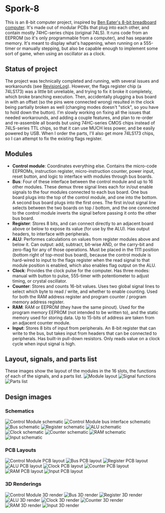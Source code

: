 # Spork-8

This is an 8-bit computer project, inspired by [Ben Eater's 8-bit breadboard computer](https://eater.net/8bit). It's made out of modular PCBs that plug into each other, and contain mostly 74HC-series chips (original 74LS). It runs code from an EEPROM (so it's only programmable from a computer), and has separate memory. It's meant to display what's happening, when running on a 555-timer or manually stepping, but also be capable enough to implement some sort of game, when using an oscillator as a clock.

## Status of project

The project was technically completed and running, with several issues and workarounds (see [RevisionLog](RevisionLog.md)). However, the flags register chip (a 74LS173) was a little bit unreliable, and trying to fix it broke it completely, which broke branching execution. Then, accidentally plugging a bus board in with an offset (so the pins were connected wrong) resulted in the clock being partially broken as well (changing modes doesn't "stick", so you have to hold down the button). I'm slowly working on fixing all the issues that needed workarounds, and adding a couple features, and plan to re-order and re-assemble all boards but using 74HC-series CMOS chips instead of 74LS-series TTL chips, so that it can use MUCH less power, and be easily powered by USB. When I order the parts, I'll also get more 74LS173 chips, so I can attempt to fix the existing flags register.

## Modules
 * **Control module**: Coordinates everything else. Contains the micro-code EEPROMs, instruction register, micro-instruction counter, power input, reset button, and logic to interface with modules through bus boards.
 * **Bus**: Four of these interface between the control module and up to 16 other modules. These demux three signal lines each for in/out enable signals to the four modules connected to each bus board. One bus board plugs into the top of the control module, and one into the bottom. A second bus board plugs into the first ones. The first in/out signal line selects between the two boards on top / bottom, and the one connected to the control module inverts the signal before passing it onto the other bus board.
 * **Register**: Stores 8 bits, and can connect directly to an adjacent board above or below to expose its value (for use by the ALU). Has output headers, to interface with peripherals.
 * **ALU**: Performes calculations on values from register modules above and below it. Can output: add, subtract, bit-wise AND, or the carry-bit and zero-flag for any of those operations. Must be placed in the 1111 position (bottom right of top-most bus board), because the control module is hard-wired to input to the flags register when the read signal to that module position is enabled, which also enables flag output on the ALU.
 * **Clock**: Provides the clock pulse for the computer. Has three modes: manual with button to pulse, 555-timer with potentiometer to adjust timing, or crystal oscillator.
 * **Counter**: Stores and counts 16-bit values. Uses two global signal lines to select which byte to read / write, and whether to enable counting. Used for both the RAM address register and program counter / program memory address register.
 * **RAM**: RAM or EEPROM (they have the same pinout). Used for the program memory EEPROM (not intended to be written to), and the static memory used for storing data. Up to 15-bits of address are taken from an adjacent counter module.
 * **Input**: Stores 8 bits of input from peripherals. An 8-bit register that can write to the bus, but takes input from headers that can be connected to peripherals. Has built-in pull-down resistors. Only reads value on a clock cycle when input signal is high.
 
## Layout, signals, and parts list
These images show the layout of the modules in the 16 slots, the functions of each of the signals, and a parts list.
![Module layout](Images/module-layout.png)
![Signal functions](Images/signal-functions.png)
![Parts list](Images/parts-list.png)


## Design images
### Schematics
![Control Module schematic](Images/control-module-sch.png)
![Control Module bus interface schematic](Images/control-module-bus-interface-sch.png)
![Bus schematic](Images/bus-sch.png)
![Register schematic](Images/register-sch.png)
![ALU schematic](Images/alu-sch.png)
![Clock schematic](Images/clock-sch.png)
![Counter schematic](Images/counter-sch.png)
![RAM schematic](Images/ram-sch.png)
![Input schematic](Images/input-sch.png)

### PCB Layouts
![Control Module PCB layout](Images/control-module-pcb.png)
![Bus PCB layout](Images/bus-pcb.png)
![Register PCB layout](Images/register-pcb.png)
![ALU PCB layout](Images/alu-pcb.png)
![Clock PCB layout](Images/clock-pcb.png)
![Counter PCB layout](Images/counter-pcb.png)
![RAM PCB layout](Images/ram-pcb.png)
![Input PCB layout](Images/input-pcb.png)

### 3D Renderings
![Control Module 3D render](Images/control-module-3d.png)
![Bus 3D render](Images/bus-3d.png)
![Register 3D render](Images/register-3d.png)
![ALU 3D render](Images/alu-3d.png)
![Clock 3D render](Images/clock-3d.png)
![Counter 3D render](Images/counter-3d.png)
![RAM 3D render](Images/ram-3d.png)
![Input 3D render](Images/input-3d.png)
